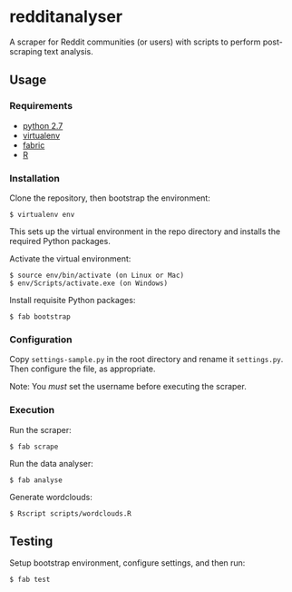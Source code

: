 # redditanalyser

A scraper for Reddit communities (or users) with scripts to perform post-scraping text analysis.

## Usage

### Requirements

- [python 2.7](https://www.python.org/)
- [virtualenv](https://pypi.python.org/pypi/virtualenv)
- [fabric](http://fabfile.org/)
- [R](https://www.r-project.org/)

### Installation

Clone the repository, then bootstrap the environment:

    $ virtualenv env

This sets up the virtual environment in the repo directory and installs the required Python packages.

Activate the virtual environment:

    $ source env/bin/activate (on Linux or Mac)
    $ env/Scripts/activate.exe (on Windows)

Install requisite Python packages:

    $ fab bootstrap

### Configuration

Copy `settings-sample.py` in the root directory and rename it `settings.py`. Then configure the file, as appropriate.

Note: You *must* set the username before executing the scraper.

### Execution

Run the scraper:

    $ fab scrape

Run the data analyser:

    $ fab analyse

Generate wordclouds:

    $ Rscript scripts/wordclouds.R


## Testing

Setup bootstrap environment, configure settings, and then run:

    $ fab test
